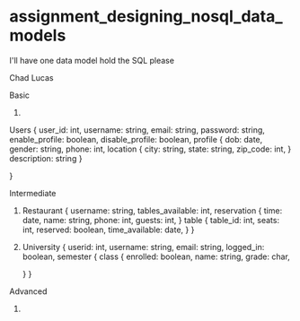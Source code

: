 # assignment_designing_nosql_data_models
I'll have one data model hold the SQL please

Chad Lucas

Basic

1.

Users {
	user_id: int,
	username: string,
	email: string,
	password: string,
	enable_profile: boolean,
	disable_profile: boolean,
	profile {
	  dob: date,
	  gender: string,
	  phone: int,
	  location {
	    city: string,
	    state: string,
	    zip_code: int,
	}
	description: string
}

}

Intermediate

1. Restaurant
{
  username: string,
  tables_available: int,
  reservation {
    time: date,
    name: string,
    phone: int,
    guests: int,
 }
  table {
    table_id: int,
    seats: int,
    reserved: boolean,
    time_available: date,
  }
}

2. University
   {
      userid: int,
      username: string,
      email: string,
      logged_in: boolean,
      semester {
        class {
          enrolled: boolean,
          name: string,
          grade: char, 
    
      }
   }

 Advanced

 1.